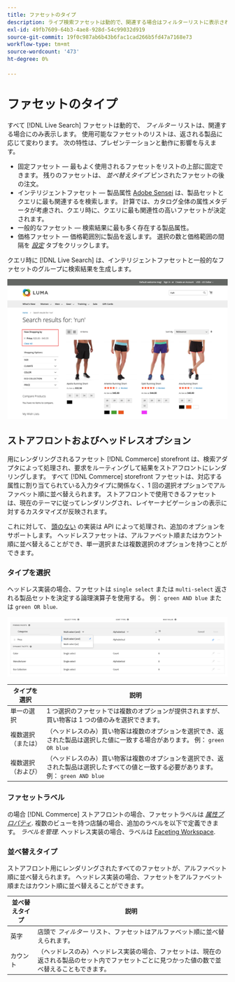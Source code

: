 ```yaml
---
title: ファセットのタイプ
description: ライブ検索ファセットは動的で、関連する場合はフィルターリストに表示されます。
exl-id: 49fb7609-64b3-4ae8-928d-54c99032d919
source-git-commit: 19f0c987ab6b43b6fac1cad266b5fd47a7168e73
workflow-type: tm+mt
source-wordcount: '473'
ht-degree: 0%

---
```


# ファセットのタイプ

すべて [!DNL Live Search] ファセットは動的で、 *フィルター* リストは、関連する場合にのみ表示します。 使用可能なファセットのリストは、返される製品に応じて変わります。 次の特性は、プレゼンテーションと動作に影響を与えます。

* 固定ファセット — 最もよく使用されるファセットをリストの上部に固定できます。 残りのファセットは、 *並べ替えタイプ* ピンされたファセットの後の注文。
* インテリジェントファセット — 製品属性 [Adobe Sensei](https://www.adobe.com/sensei.html) は、製品セットとクエリに最も関連するを検索します。 計算では、カタログ全体の属性メタデータが考慮され、クエリ時に、クエリに最も関連性の高いファセットが決定されます。
* 一般的なファセット — 検索結果に最も多く存在する製品属性。
* 価格ファセット — 価格範囲別に製品を返します。 選択の数と価格範囲の間隔を [*設定*](settings.md) タブをクリックします。

クエリ時に [!DNL Live Search] は、インテリジェントファセットと一般的なファセットのグループに検索結果を生成します。

![ファセット — 価格](assets/storefront-search-results-run-price.png)

## ストアフロントおよびヘッドレスオプション

用にレンダリングされるファセット [!DNL Commerce] storefront は、検索アダプタによって処理され、要求をルーティングして結果をストアフロントにレンダリングします。 すべて [!DNL Commerce] storefront ファセットは、対応する属性に割り当てられている入力タイプに関係なく、1 回の選択オプションでアルファベット順に並べ替えられます。 ストアフロントで使用できるファセットは、現在のテーマに従ってレンダリングされ、レイヤーナビゲーションの表示に対するカスタマイズが反映されます。

これに対して、 [頭のない](https://devdocs.magento.com/guides/v2.4/architecture/archi_perspectives/webapi-vision.html) の実装は API によって処理され、追加のオプションをサポートします。 ヘッドレスファセットは、アルファベット順またはカウント順に並べ替えることができ、単一選択または複数選択のオプションを持つことができます。

### タイプを選択

ヘッドレス実装の場合、ファセットは `single select` または `multi-select` 返される製品セットを決定する論理演算子を使用する。 例： `green AND blue` または `green OR blue`.

![ファセット — タイプを選択](assets/facets-select-type.png)

| タイプを選択 | 説明 |
|--- |--- |
| 単一の選択 | 1 つ選択のファセットでは複数のオプションが提供されますが、買い物客は 1 つの値のみを選択できます。 |
| 複数選択（または） | （ヘッドレスのみ）買い物客は複数のオプションを選択でき、返された製品は選択した値に一致する場合があります。 例： `green OR blue` |
| 複数選択（および） | （ヘッドレスのみ）買い物客は複数のオプションを選択でき、返された製品は選択したすべての値と一致する必要があります。 例： `green AND blue` |

### ファセットラベル

の場合 [!DNL Commerce] ストアフロントの場合、ファセットラベルは [*属性プロパティ*](https://docs.magento.com/user-guide/stores/attribute-product-create.html). 複数のビューを持つ店舗の場合、追加のラベルを以下で定義できます。 *ラベルを管理*. ヘッドレス実装の場合、ラベルは [Faceting Workspace](faceting-workspace.md).

### 並べ替えタイプ

ストアフロント用にレンダリングされたすべてのファセットが、アルファベット順に並べ替えられます。 ヘッドレス実装の場合、ファセットをアルファベット順またはカウント順に並べ替えることができます。

| 並べ替えタイプ | 説明 |
|--- |--- |
| 英字 | 店頭で *フィルター* リスト、ファセットはアルファベット順に並べ替えられます。 |
| カウント | （ヘッドレスのみ）ヘッドレス実装の場合、ファセットは、現在の返される製品のセット内でファセットごとに見つかった値の数で並べ替えることもできます。 |
